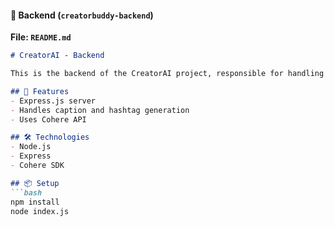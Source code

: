 
#### 🔹 Backend (`creatorbuddy-backend`)

**File: `README.md`**
```markdown
# CreatorAI - Backend

This is the backend of the CreatorAI project, responsible for handling API requests and integrating with the Cohere API to generate captions and hashtags.

## 🔧 Features
- Express.js server
- Handles caption and hashtag generation
- Uses Cohere API

## 🛠️ Technologies
- Node.js
- Express
- Cohere SDK

## 📦 Setup
```bash
npm install
node index.js
